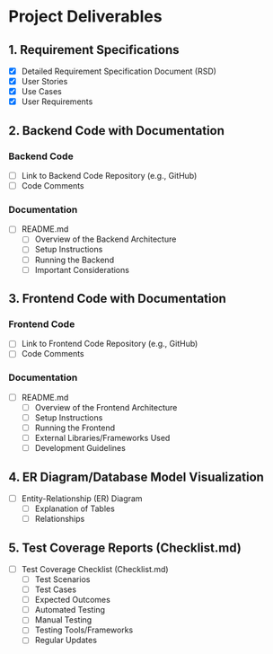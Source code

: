 # Project Deliverables

## 1. Requirement Specifications

- [x] Detailed Requirement Specification Document (RSD)
- [x] User Stories
- [x] Use Cases
- [x] User Requirements

## 2. Backend Code with Documentation

### Backend Code
- [ ] Link to Backend Code Repository (e.g., GitHub)
- [ ] Code Comments

### Documentation
- [ ] README.md
    - [ ] Overview of the Backend Architecture
    - [ ] Setup Instructions
    - [ ] Running the Backend
    - [ ] Important Considerations

## 3. Frontend Code with Documentation

### Frontend Code
- [ ] Link to Frontend Code Repository (e.g., GitHub)
- [ ] Code Comments

### Documentation
- [ ] README.md
    - [ ] Overview of the Frontend Architecture
    - [ ] Setup Instructions
    - [ ] Running the Frontend
    - [ ] External Libraries/Frameworks Used
    - [ ] Development Guidelines

## 4. ER Diagram/Database Model Visualization

- [ ] Entity-Relationship (ER) Diagram
    - [ ] Explanation of Tables
    - [ ] Relationships

## 5. Test Coverage Reports (Checklist.md)

- [ ] Test Coverage Checklist (Checklist.md)
    - [ ] Test Scenarios
    - [ ] Test Cases
    - [ ] Expected Outcomes
    - [ ] Automated Testing
    - [ ] Manual Testing
    - [ ] Testing Tools/Frameworks
    - [ ] Regular Updates

